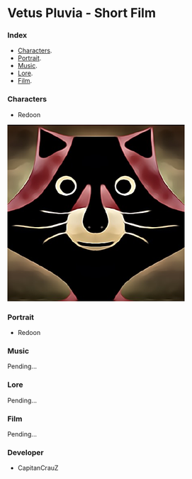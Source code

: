 # Vetus Pluvia - Short Film

### Index

- [Characters](#Characters).
- [Portrait](#Portrait).
- [Music](#Music).
- [Lore](#Lore).
- [Film](#Film).

### Characters
- Redoon

![Image](https://github.com/CapitanCrauZ/Vetus-Pluvia/blob/master/Characters/Portrait/Redoon.png)

### Portrait
- Redoon

### Music
Pending...

### Lore
Pending...

### Film
Pending...

### Developer 
- CapitanCrauZ